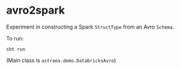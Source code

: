 # avro2spark

Experiment in constructing a Spark `StructType` from an Avro `Schema`.

To run:

    sbt run
    
(Main class is `astraea.demo.DatabricksAvro`)    
